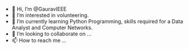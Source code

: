 - 👋 Hi, I’m @GauravIEEE
- 👀 I’m interested in volunteering.
- 🌱 I’m currently learning Python Programming, skills required for a Data Analyst and Computer Networks.
- 💞️ I’m looking to collaborate on ...
- 📫 How to reach me ...

<!---
GauravIEEE/GauravIEEE is a ✨ special ✨ repository because its `README.md` (this file) appears on your GitHub profile.
You can click the Preview link to take a look at your changes.
--->
